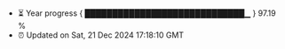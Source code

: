 - ⏳ Year progress { █████████████████████████████▁ } 97.19 %
- ⏰ Updated on Sat, 21 Dec 2024 17:18:10 GMT

